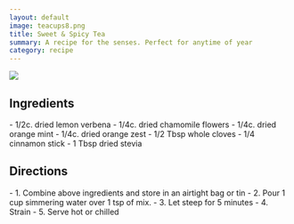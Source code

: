 ```yaml
---
layout: default
image: teacups8.png
title: Sweet & Spicy Tea
summary: A recipe for the senses. Perfect for anytime of year
category: recipe
---
```

<img src="{{site.baseurl}}/img/teacups8-8.png" class="img-resize">

<h2 class="recipe-center">Ingredients</h2>
- 1/2c. dried lemon verbena
- 1/4c. dried chamomile flowers
- 1/4c. dried orange mint
- 1/4c. dried orange zest
- 1/2 Tbsp whole cloves
- 1/4 cinnamon stick
- 1 Tbsp dried stevia

<h2 class="recipe-center">Directions</h2>
- 1. Combine above ingredients and store in an airtight bag or tin
- 2. Pour 1 cup simmering water over 1 tsp of mix.
- 3. Let steep for 5 minutes
- 4. Strain
- 5. Serve hot or chilled
